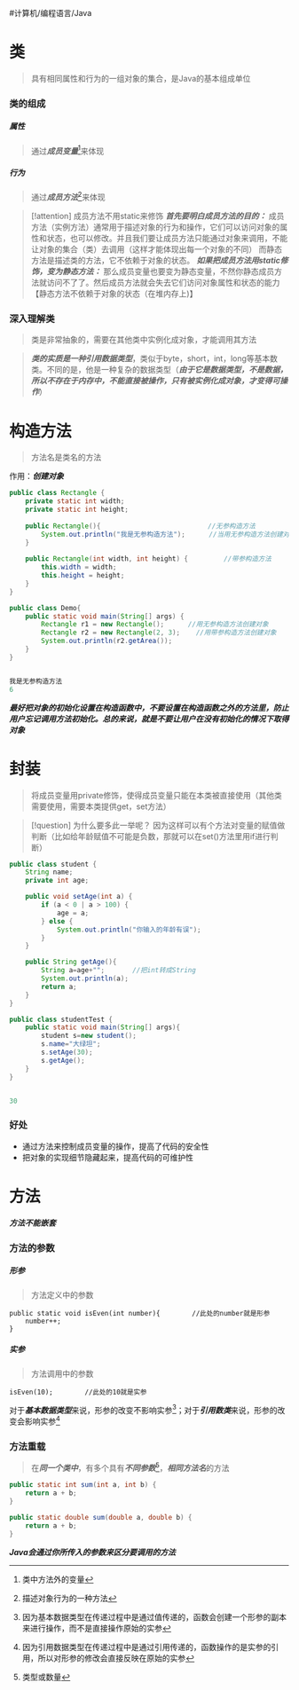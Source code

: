 #计算机/编程语言/Java 
# 类
>具有相同属性和行为的一组对象的集合，是Java的基本组成单位
### 类的组成
##### 属性
>通过***成员变量***[^4]来体现
##### 行为
>通过***成员方法***[^5]来体现

> [!attention] 成员方法不用static来修饰
> ***首先要明白成员方法的目的：***
> 成员方法（实例方法）通常用于描述对象的行为和操作，它们可以访问对象的属性和状态，也可以修改。并且我们要让成员方法只能通过对象来调用，不能让对象的集合（类）去调用（这样才能体现出每一个对象的不同）
> 而静态方法是描述类的方法，它不依赖于对象的状态。
> ***如果把成员方法用static修饰，变为静态方法：***
> 那么成员变量也要变为静态变量，不然你静态成员方法就访问不了了。然后成员方法就会失去它们访问对象属性和状态的能力【静态方法不依赖于对象的状态（在堆内存上)】

[^4]:类中方法外的变量
[^5]:描述对象行为的一种方法
### 深入理解类
>类是非常抽象的，需要在其他类中实例化成对象，才能调用其方法

>***类的实质是一种引用数据类型***，类似于byte，short，int，long等基本数类。不同的是，他是一种复杂的数据类型（***由于它是数据类型，不是数据，所以不存在于内存中，不能直接被操作，只有被实例化成对象，才变得可操作***）
# 构造方法
>方法名是类名的方法

作用：***创建对象***
```java
public class Rectangle {  
    private static int width;  
    private static int height;  
      
    public Rectangle(){                           //无参构造方法
        System.out.println("我是无参构造方法");      //当用无参构造方法创建对象时，就会执行这条语句
    }  
  
    public Rectangle(int width, int height) {         //带参构造方法
        this.width = width;  
        this.height = height;  
    }   
}

public class Demo{
	public static void main(String[] args) {  
		Rectangle r1 = new Rectangle();      //用无参构造方法创建对象
	    Rectangle r2 = new Rectangle(2, 3);    //用带参构造方法创建对象
	    System.out.println(r2.getArea());  
	}
}


我是无参构造方法
6
```

***最好把对象的初始化设置在构造函数中，不要设置在构造函数之外的方法里，防止用户忘记调用方法初始化。总的来说，就是不要让用户在没有初始化的情况下取得对象***
# 封装
>将成员变量用private修饰，使得成员变量只能在本类被直接使用（其他类需要使用，需要本类提供get，set方法）

>[!question] 为什么要多此一举呢？
>因为这样可以有个方法对变量的赋值做判断（比如给年龄赋值不可能是负数，那就可以在set()方法里用if进行判断）

```java
public class student {
    String name;
    private int age;

    public void setAge(int a) {
        if (a < 0 | a > 100) {
            age = a;
        } else {
            System.out.println("你输入的年龄有误");
        }
    }

    public String getAge(){
        String a=age+"";       //把int转成String
        System.out.println(a);
        return a;
    }
}
```
```java
public class studentTest {
    public static void main(String[] args){
        student s=new student();
        s.name="大绿坦";
        s.setAge(30);
        s.getAge();
	}
}


30
```
### 好处
- 通过方法来控制成员变量的操作，提高了代码的安全性
- 把对象的实现细节隐藏起来，提高代码的可维护性
# 方法
***方法不能嵌套***
### 方法的参数
##### 形参
>方法定义中的参数
```
public static void isEven(int number){        //此处的number就是形参
	number++;                        
}  
```
##### 实参
>方法调用中的参数
```
isEven(10);        //此处的10就是实参
```

对于***基本数据类型***来说，形参的改变不影响实参[^1]；对于***引用数类***来说，形参的改变会影响实参[^2]

[^1]:因为基本数据类型在传递过程中是通过值传递的，函数会创建一个形参的副本来进行操作，而不是直接操作原始的实参
[^2]:因为引用数据类型在传递过程中是通过引用传递的，函数操作的是实参的引用，所以对形参的修改会直接反映在原始的实参
### 方法重载
>在***同一个类中***，有多个具有***不同参数***[^3]，***相同方法名***的方法
```java
public static int sum(int a, int b) {  
    return a + b;  
}  
  
public static double sum(double a, double b) {  
    return a + b;  
}
```
***Java会通过你所传入的参数来区分要调用的方法***

[^3]:类型或数量




























